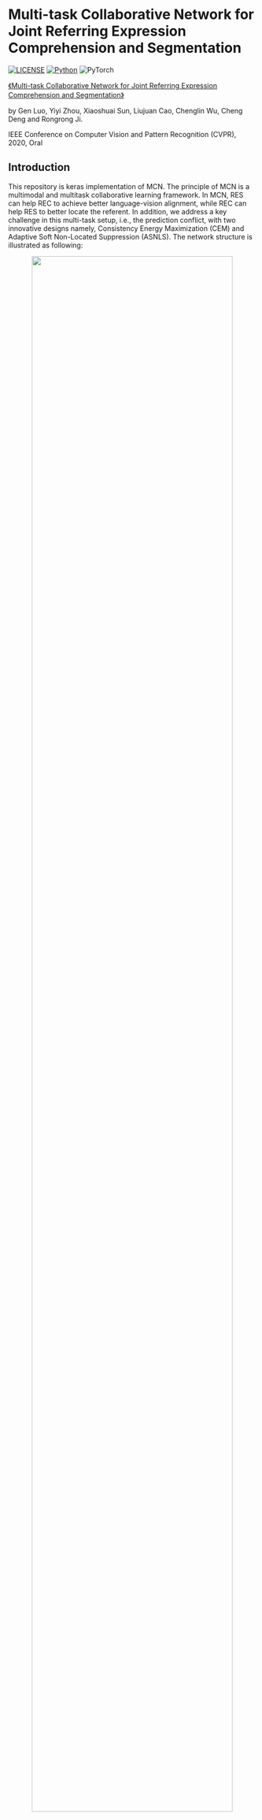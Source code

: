 # Multi-task Collaborative Network for Joint Referring Expression Comprehension and Segmentation

[![LICENSE](https://img.shields.io/badge/license-MIT-green)](https://github.com/luogen1996/MCN/blob/master/LICENSE)
[![Python](https://img.shields.io/badge/python-3.6-blue.svg)](https://www.python.org/)
![PyTorch](https://img.shields.io/badge/keras-%237732a8)

[《Multi-task Collaborative Network for Joint Referring Expression Comprehension and Segmentation》](https://arxiv.org/abs/2003.08813)

by Gen Luo, Yiyi Zhou, Xiaoshuai Sun, Liujuan Cao, Chenglin Wu, Cheng Deng and Rongrong Ji.

IEEE Conference on Computer Vision and Pattern Recognition (CVPR), 2020, Oral

## Introduction

This repository is keras implementation of MCN.  The principle of MCN is a multimodal and multitask collaborative learning framework. In MCN, RES can help REC to achieve better language-vision alignment, while REC can help RES to better locate the referent. In addition, we address a key challenge in this multi-task setup, i.e., the prediction conflict, with two innovative designs namely, Consistency Energy Maximization (CEM) and Adaptive Soft Non-Located Suppression (ASNLS).  The network structure is illustrated as following:

<p align="center">
  <img src="https://github.com/luogen1996/MCN/blob/master/fig1.png" width="90%"/>
</p>

## Citation

    @inproceedings{luo2020multi,
      title={Multi-task Collaborative  Network for Joint  Referring Expression Comprehension and Segmentation},
      author={Luo, Gen and Zhou, Yiyi and Sun, Xiaoshuai and Cao, Liujuan and Wu, Chenglin and
      Deng, Cheng and Ji Rongrong},
      booktitle={CVPR},
      year={2020}
    }
## Prerequisites

- Python 3.6

- tensorflow-1.9.0 for cuda 9 or tensorflow-1.14.0 for cuda10

- keras-2.2.4

- spacy (you should download the glove embeddings by running `spacy download en_vectors_web_lg` )

- Others (progressbar2, opencv, etc. see [requirement.txt](https://github.com/luogen1996/MCN/blob/master/requirement.txt))

## Data preparation

-  Follow the instructions of  [DATA_PRE_README.md](https://github.com/luogen1996/MCN/blob/master/data/README.md) to generate training data and testing data of RefCOCO, RefCOCO+ and RefCOCOg.

-  Download the pretrained weights of backbone (vgg and darknet). We provide pretrained weights of keras  version for this repo and another  darknet version for  facilitating  the researches based on pytorch or other frameworks.  All pretrained backbones are trained  on COCO 2014 *train+val*  set while removing the images appeared in the *val+test* sets of RefCOCO, RefCOCO+ and RefCOCOg (nearly 6500 images).  Please follow the instructions of  [DATA_PRE_README.md](https://github.com/luogen1996/MCN/blob/master/data/README.md) to download them.

## Training 

1. Preparing your settings. To train a model, you should  modify ``./config/config.json``  to adjust the settings  you want. The default settings are used for RefCOCO, which are easy to achieve 80.0 and 62.0  accuracy for REC and RES respectively on the *val* set. We also provide  example configs for reproducing our results on [RefCOCO+](https://github.com/luogen1996/MCN/blob/master/config/config.Example_Refcoco%2B.json) and [RefCOCOg](https://github.com/luogen1996/MCN/blob/master/config/config.Example_Refcocog.json).
2. Training the model. run ` train.py`  under the main folder to start training:
```
python train.py
```
3. Testing the model.  You should modify  the setting json to check the model path ``evaluate_model`` and dataset ``evaluate_set`` using for evaluation.  Then, you can run ` test.py`  by
```
python test.py
```
​	After finishing the evaluation,  a result file will be generated  in ``./result`` folder.

4. Training log.  Logs are stored in ``./log`` directory, which records the detailed training curve and accuracy per epoch. If you want to log the visualizations, please  set  ``log_images`` to ``1`` in ``config.json``.   By using tensorboard you can see the training details like below：
  <p align="center">
  <img src="https://github.com/luogen1996/MCN/blob/master/fig2.png" width="90%"/>
  </p>
  
**Notably, running this codes can achieve  better performance than the results of our paper. (Nearly 1~4\% improvements on each dataset.) This is because we have done many optimizations  lately,  such as carefully adjusting some training hyperparameters, optimizing the training codes and  selecting a better checkpoint of pre-trained  backbone, etc. In addition, it's fine that the losses do not decline when you use vgg16 as backbone. It may be a display problem and doesn't influence the performance.**

## Pre-trained Models and Logs

Following the steps of Data preparation and Training, you can reproduce and  get   better results in our paper. We provide the pre-trained models and training logs  for RefCOCO, RefCOCO+, RefCOCOg and Referit. 

1) RefCOCO:  [Darknet (312M)](https://1drv.ms/u/s!AmrFUyZ_lDVGiRL_WITB7kfqX0St?e=JlWTBX), [vgg16(214M)](https://1drv.ms/u/s!AmrFUyZ_lDVGiScJ7zFZNZOXE6VI?e=b1iCYa).
<table>
<tr><th> Detection/Segmentation (Darknet) </th><th> Detection/Segmentation (vgg16)</th></tr>
<tr><td>

| val               | test A            | test B            |
| ----------------- | ----------------- | ----------------- |
| 80.61\%/63.12\% | 83.38\%/65.05\% | 75.51\%/60.99\% |
</td><td>

| val  | test A | test B |
| ---- | ------ | ------ |
| 79.68\%/61.51\% | 81.49\%/63.25\% | 75.30\%/60.46\% |
</td></tr> </table>

2) RefCOCO+:  [Darknet (312M)](https://1drv.ms/u/s!AmrFUyZ_lDVGiROAVl3RuIllJLAC?e=qPMity), [vgg16(214M)](https://1drv.ms/u/s!AmrFUyZ_lDVGiShEnn5tmeI0bM_q?e=x7BOcs).
<table>
<tr><th> Detection/Segmentation (Darknet) </th><th> Detection/Segmentation (vgg16)</th></tr>
<tr><td>

| val               | test A            | test B            |
| ----------------- | ----------------- | ----------------- |
| 69.10\%/53.00\% | 74.17\%/57.00\% | 59.75\%/46.96\% |
</td><td>

| val  | test A | test B |
| ---- | ------ | ------ |
| 64.67\%/49.04\% | 69.25\%/51.94\% | 57.01\%/44.31\% |
</td></tr> </table>

3) RefCOCOg:  [Darknet (312M)](https://1drv.ms/u/s!AmrFUyZ_lDVGiRRafGe8qzDDuLci?e=qUBLBT), [vgg16(214M)](https://1drv.ms/u/s!AmrFUyZ_lDVGiSkOuTZ0g1LIRBVl?e=YitGvV).
<table>
<tr><th> Detection/Segmentation (Darknet) </th><th> Detection/Segmentation (vgg16)</th></tr>
<tr><td>

| val               | test              |
| ----------------- | ----------------- |
| 68.95\% / 50.65\% | 67.88\% / 50.62\% |
</td><td>

| val  | test |
| ---- | ---- |
| 63.50\% / 47.81\% | 63.32\% / 47.94\% |
</td></tr> </table>

4) Referit:  [Darknet (312M)](https://1drv.ms/u/s!AmrFUyZ_lDVGiRUQCWpBx1D5cm8_?e=MDjO2I), [vgg16(214M)](https://1drv.ms/u/s!AmrFUyZ_lDVGiSouSmtCBg5zhlB_?e=1ONzTK).
<table>
<tr><th> Detection/Segmentation (Darknet) </th><th> Detection/Segmentation (vgg16)</th></tr>
<tr><td>

| val               | test              |
| ----------------- | ----------------- |
| 69.29\% / 57.00\% | 67.65\% / 55.42\% |

</td><td>

| val               | test              |
| ----------------- | ----------------- |
| 68.28\% / 56.19\% | 65.49\% / 53.68\% |

</td></tr> </table>

## Acknowledgement

 Thanks for a lot of codes from [keras-yolo3](https://github.com/qqwweee/keras-yolo3) , [keras-retinanet](https://github.com/fizyr/keras-retinanet)  and the framework of  [darknet](https://github.com/AlexeyAB/darknet) using for backbone pretraining.

